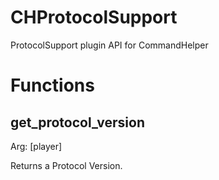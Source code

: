 # CHProtocolSupport
ProtocolSupport plugin API for CommandHelper

# Functions

## get_protocol_version

Arg: [player]

Returns a Protocol Version.
